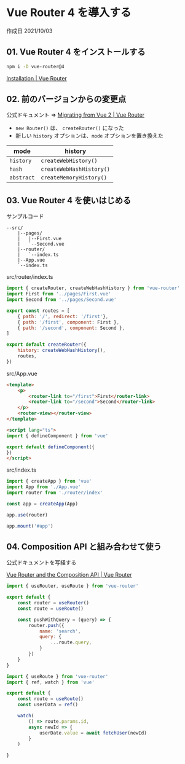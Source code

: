 # Vue Router 4 を導入する

作成日 2021/10/03

## 01. Vue Router 4 をインストールする

```bash
npm i -D vue-router@4
```

[Installation \| Vue Router](https://next.router.vuejs.org/installation.html)

## 02. 前のバージョンからの変更点

公式ドキュメント => [Migrating from Vue 2 \| Vue Router](https://next.router.vuejs.org/guide/migration/index.html)

- `new Router()` は、 `createRouter()` になった
- 新しい `history` オプションは、`mode` オプションを置き換えた

| mode       | history                  |
| ---------- | ------------------------ |
| `history`  | `createWebHistory()`     |
| `hash`     | `createWebHashHistory()` |
| `abstract` | `createMemoryHistory()`  |

## 03. Vue Router 4 を使いはじめる

サンプルコード

```text
--src/
    |--pages/
    |   |--First.vue
    |   `--Second.vue
    |--router/
    |   `--index.ts
    |--App.vue
    `--index.ts
```

src/router/index.ts

```javascript
import { createRouter, createWebHashHistory } from 'vue-router'
import First from '../pages/First.vue'
import Second from '../pages/Second.vue'

export const routes = [
    { path: '/', redirect: '/first'},
    { path: '/first', component: First },
    { path: '/second', component: Second },
]

export default createRouter({
    history: createWebHashHistory(),
    routes,
})

```

src/App.vue

```html
<template>
    <p>
        <router-link to="/first">First</router-link>
        <router-link to="/second">Second</router-link>
    </p>
    <router-view></router-view>
</template>

<script lang="ts">
import { defineComponent } from 'vue'

export default defineComponent({
})
</script>
```

src/index.ts

```javascript
import { createApp } from 'vue'
import App from './App.vue'
import router from './router/index'

const app = createApp(App)

app.use(router)

app.mount('#app')
```

## 04. Composition API と組み合わせて使う

公式ドキュメントを写経する

[Vue Router and the Composition API \| Vue Router](https://next.router.vuejs.org/guide/advanced/composition-api.html)

```javascript
import { useRouter, useRoute } from 'vue-router'

export default {
    const router = useRouter()
    const route = useRoute()

    const pushWithQuery = (query) => {
        router.push({
            name: 'search',
            query: {
                ...route.query,
            }
        })
    }
}
```

```javascript
import { useRoute } from 'vue-router'
import { ref, watch } from 'vue'

export default {
    const route = useRoute()
    const userData = ref()

    watch(
        () => route.params.id,
        async newId => {
            userDate.value = await fetchUser(newId)
        }
    )

}
```
